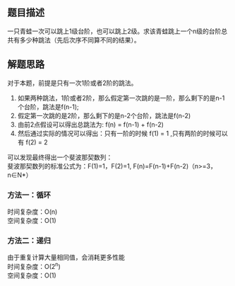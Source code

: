 ## 题目描述
一只青蛙一次可以跳上1级台阶，也可以跳上2级。求该青蛙跳上一个n级的台阶总共有多少种跳法（先后次序不同算不同的结果）。

## 解题思路
对于本题，前提是只有一次1阶或者2阶的跳法。
1. 如果两种跳法，1阶或者2阶，那么假定第一次跳的是一阶，那么剩下的是n-1个台阶，跳法是f(n-1);
2. 假定第一次跳的是2阶，那么剩下的是n-2个台阶，跳法是f(n-2)
3. 由前2点假设可以得出总跳法为: f(n) = f(n-1) + f(n-2) 
4. 然后通过实际的情况可以得出：只有一阶的时候 f(1) = 1 ,只有两阶的时候可以有 f(2) = 2<br>

可以发现最终得出一个斐波那契数列：<br>
斐波那契数列的标准公式为：F(1)=1，F(2)=1, F(n)=F(n-1)+F(n-2)（n>=3，n∈N*）
### 方法一：循环
时间复杂度：O(n)<br>
空间复杂度：O(1)
### 方法二：递归
由于重复计算大量相同值，会消耗更多性能<br>
时间复杂度：O(2<sup>n</sup>)<br>
空间复杂度：O(1)
